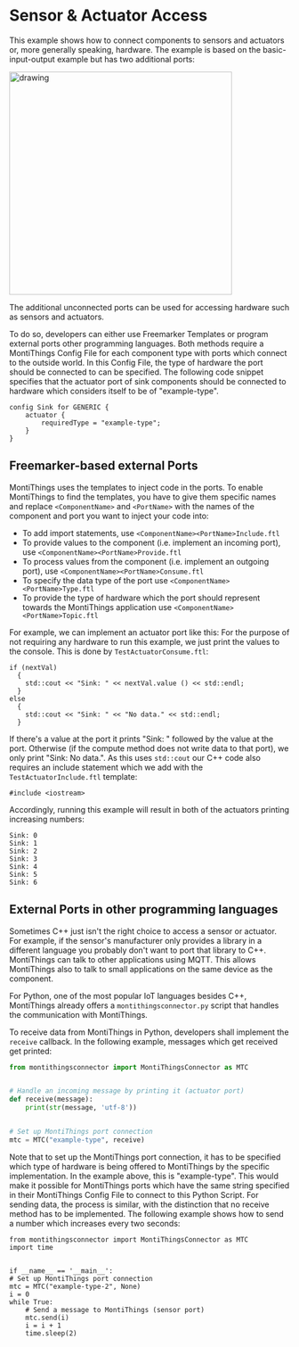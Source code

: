 <!-- (c) https://github.com/MontiCore/monticore -->
# Sensor & Actuator Access

This example shows how to connect components to sensors and actuators or, more
generally speaking, hardware.
The example is based on the basic-input-output example but has two additional
ports:

<img src="../../docs/SensorActuatorAccess.png" alt="drawing" width="400px"/>

The additional unconnected ports can be used for accessing hardware such as 
sensors and actuators.

To do so, developers can either use Freemarker Templates or program external ports
other programming languages. Both methods require a MontiThings Config File for each
component type with ports which connect to the outside world. In this Config File,
the type of hardware the port should be connected to can be specified. 
The following code snippet specifies that the actuator port of sink components
should be connected to hardware which considers itself to be of "example-type".

```
config Sink for GENERIC {
    actuator {
        requiredType = "example-type";
    }
}
```


## Freemarker-based external Ports

MontiThings uses the templates to inject code in the ports.
To enable MontiThings to find the templates, you have to give them specific 
names and replace `<ComponentName>` and `<PortName>` with the names of the 
component and port you want to inject your code into: 
- To add import statements, use `<ComponentName><PortName>Include.ftl`
- To provide values to the component (i.e. implement an incoming port), 
use `<ComponentName><PortName>Provide.ftl`
- To process values from the component (i.e. implement an outgoing port), 
use `<ComponentName><PortName>Consume.ftl`
- To specify the data type of the port use `<ComponentName><PortName>Type.ftl`
- To provide the type of hardware which the port should represent towards the
MontiThings application use
`<ComponentName><PortName>Topic.ftl`

For example, we can implement an actuator port like this: 
For the purpose of not requiring any hardware to run this example, we just print
the values to the console.
This is done by `TestActuatorConsume.ftl`:
```
if (nextVal)
  {
    std::cout << "Sink: " << nextVal.value () << std::endl;
  }
else
  { 
    std::cout << "Sink: " << "No data." << std::endl; 
  }
```
If there's a value at the port it prints "Sink: " followed by the value at the 
port. 
Otherwise (if the compute method does not write data to that port), we only 
print "Sink: No data.".
As this uses `std::cout` our C++ code also requires an include statement which
we add with the `TestActuatorInclude.ftl` template:
```
#include <iostream>
```

Accordingly, running this example will result in both of the actuators printing
increasing numbers:
```
Sink: 0
Sink: 1
Sink: 2
Sink: 3
Sink: 4
Sink: 5
Sink: 6
```

## External Ports in other programming languages

Sometimes C++ just isn't the right choice to access a sensor or actuator.
For example, if the sensor's manufacturer only provides a library in a
different language you probably don't want to port that library to C++.
MontiThings can talk to other applications using MQTT.
This allows MontiThings also to talk to small applications on the same
device as the component.

For Python, one of the most popular IoT languages besides C++,
MontiThings already offers a `montithingsconnector.py` script that
handles the communication with MontiThings.

To receive data from MontiThings in Python, developers shall implement
the `receive` callback. In the following example, messages which get received 
get printed:
```Python
from montithingsconnector import MontiThingsConnector as MTC


# Handle an incoming message by printing it (actuator port)
def receive(message):
    print(str(message, 'utf-8'))


# Set up MontiThings port connection
mtc = MTC("example-type", receive)
```

Note that to set up the MontiThings port connection, it has to be specified which
type of hardware is being offered to MontiThings by the specific implementation.
In the example above, this is "example-type". This would make it possible for
MontiThings ports which have the same string specified in their MontiThings Config
File to connect to this Python Script. For sending data, the process is similar, with
the distinction that no receive method has to be implemented.
The following example shows how to send a number which increases every two seconds:

```
from montithingsconnector import MontiThingsConnector as MTC
import time


if __name__ == '__main__':
# Set up MontiThings port connection
mtc = MTC("example-type-2", None)
i = 0
while True:
    # Send a message to MontiThings (sensor port)
    mtc.send(i)
    i = i + 1
    time.sleep(2)
```